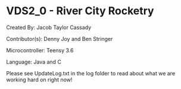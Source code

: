 # VDS2_0 - River City Rocketry

Created By: Jacob Taylor Cassady

Contributor(s): Denny Joy and Ben Stringer

Microcontroller: Teensy 3.6

Language: Java and C

Please see UpdateLog.txt in the log folder to read about what we are working hard on right now!

